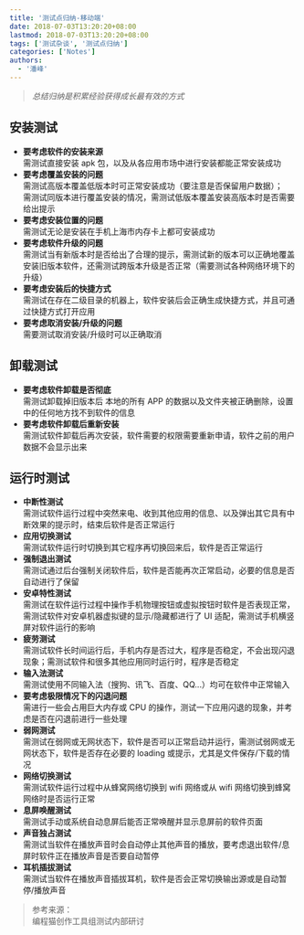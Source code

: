 ```yaml
---
title: '测试点归纳-移动端'
date: 2018-07-03T13:20:20+08:00
lastmod: 2018-07-03T13:20:20+08:00
tags: ['测试杂谈', '测试点归纳']
categories: ['Notes']
authors:
  - '潘峰'
---
```


> _总结归纳是积累经验获得成长最有效的方式_

## 安装测试

- **要考虑软件的安装来源**  
  需测试直接安装 apk 包，以及从各应用市场中进行安装都能正常安装成功
- **要考虑覆盖安装的问题**  
  需测试高版本覆盖低版本时可正常安装成功（要注意是否保留用户数据）；  
  需测试同版本进行覆盖安装的情况，需测试低版本覆盖安装高版本时是否需要给出提示
- **要考虑安装位置的问题**  
  需测试无论是安装在手机上海市内存卡上都可安装成功
- **要考虑软件升级的问题**  
  需测试当有新版本时是否给出了合理的提示，需测试新的版本可以正确地覆盖安装旧版本软件，还需测试跨版本升级是否正常（需要测试各种网络环境下的升级）
- **要考虑安装后的快捷方式**  
  需测试在存在二级目录的机器上，软件安装后会正确生成快捷方式，并且可通过快捷方式打开应用
- **要考虑取消安装/升级的问题**  
  需要测试取消安装/升级时可以正确取消

## 卸载测试

- **要考虑软件卸载是否彻底**  
  需测试卸载掉旧版本后 本地的所有 APP 的数据以及文件夹被正确删除，设置中的任何地方找不到软件的信息
- **要考虑软件卸载后重新安装**  
  需测试软件卸载后再次安装，软件需要的权限需要重新申请，软件之前的用户数据不会显示出来

## 运行时测试

- **中断性测试**  
  需测试软件运行过程中突然来电、收到其他应用的信息、以及弹出其它具有中断效果的提示时，结束后软件是否正常运行
- **应用切换测试**  
  需测试软件运行时切换到其它程序再切换回来后，软件是否正常运行
- **强制退出测试**  
  需测试通过后台强制关闭软件后，软件是否能再次正常启动，必要的信息是否自动进行了保留
- **安卓特性测试**  
  需测试在软件运行过程中操作手机物理按钮或虚拟按钮时软件是否表现正常，需测试软件对安卓机器虚拟键的显示/隐藏都进行了 UI 适配，需测试手机横竖屏对软件运行的影响
- **疲劳测试**  
  需测试软件长时间运行后，手机内存是否过大，程序是否稳定，不会出现闪退现象；需测试软件和很多其他应用同时运行时，程序是否稳定
- **输入法测试**  
  需测试使用不同输入法（搜狗、讯飞、百度、QQ...）均可在软件中正常输入
- **要考虑极限情况下的闪退问题**  
  需进行一些会占用巨大内存或 CPU 的操作，测试一下应用闪退的现象，并考虑是否在闪退前进行一些处理
- **弱网测试**  
  需测试在弱网或无网状态下，软件是否可以正常启动并运行，需测试弱网或无网状态下，软件是否存在必要的 loading 或提示，尤其是文件保存/下载的情况
- **网络切换测试**  
  需测试软件运行过程中从蜂窝网络切换到 wifi 网络或从 wifi 网络切换到蜂窝网络时是否运行正常
- **息屏唤醒测试**  
  需测试手动或系统自动息屏后能否正常唤醒并显示息屏前的软件页面
- **声音独占测试**  
  需测试当软件在播放声音时会自动停止其他声音的播放，要考虑退出软件/息屏时软件正在播放声音是否要自动暂停
- **耳机插拔测试**  
  需测试当软件在播放声音插拔耳机，软件是否会正常切换输出源或是自动暂停/播放声音

> 参考来源：  
> 编程猫创作工具组测试内部研讨
